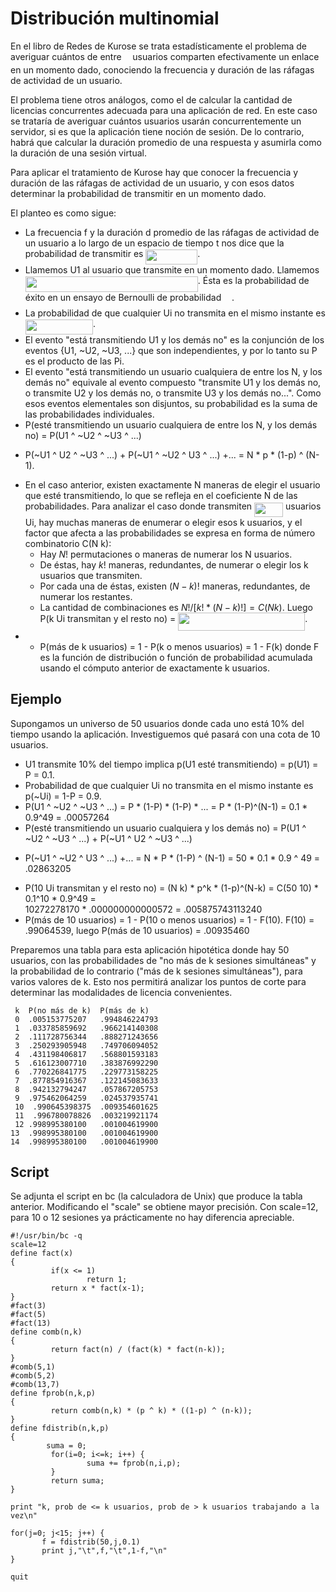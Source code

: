 
# Distribución multinomial

En el libro de Redes de Kurose se trata estadísticamente el problema de averiguar cuántos de entre <img src="/tex/55a049b8f161ae7cfeb0197d75aff967.svg?invert_in_darkmode&sanitize=true" align=middle width=9.86687624999999pt height=14.15524440000002pt/> usuarios 
comparten efectivamente un enlace en un momento dado, conociendo la frecuencia y duración de las ráfagas de actividad de 
un usuario. 

El problema tiene otros análogos, como el de calcular la cantidad de licencias concurrentes adecuada para una 
aplicación de red.
En este caso se trataría de averiguar cuántos usuarios usarán concurrentemente un servidor, si es que la aplicación 
tiene noción de sesión. De lo contrario, habrá que calcular la duración promedio de una respuesta y asumirla
como la duración de una sesión virtual. 

Para aplicar el tratamiento de Kurose hay que conocer la frecuencia y duración de las ráfagas de actividad de un usuario, 
y con esos datos determinar la probabilidad de transmitir en un momento dado. 

El planteo es como sigue:


- La frecuencia f y la duración d promedio de las ráfagas de actividad de un usuario a lo largo de un espacio
de tiempo t nos dice que la probabilidad de transmitir es <img src="/tex/426a016d185b9625aee16e564d70a72b.svg?invert_in_darkmode&sanitize=true" align=middle width=82.80805335pt height=24.65753399999998pt/>. 
- Llamemos U1 al usuario que transmite en un momento dado. Llamemos <img src="/tex/f0cc4ba9e979b56a309c7d07acfb5c66.svg?invert_in_darkmode&sanitize=true" align=middle width=276.0154254pt height=24.65753399999998pt/>. Ésta es la 
probabilidad de éxito en un ensayo de Bernoulli de probabilidad <img src="/tex/df5a289587a2f0247a5b97c1e8ac58ca.svg?invert_in_darkmode&sanitize=true" align=middle width=12.83677559999999pt height=22.465723500000017pt/>.
- La probabilidad de que cualquier Ui no transmita en el mismo instante es <img src="/tex/be39e9c6368b0601cfd26678b9365bf0.svg?invert_in_darkmode&sanitize=true" align=middle width=108.27941519999999pt height=24.65753399999998pt/>.  
- El evento "está transmitiendo U1 y los demás no" es la conjunción de los eventos {U1, ~U2, ~U3, ...} 
que son independientes, y por lo tanto su P es el producto de las Pi. 
- El evento "está transmitiendo un usuario cualquiera de entre los N, y los demás no" equivale al evento 
compuesto "transmite U1 y los demás no, o transmite U2 y los demás no, o transmite U3 y los demás no...".
Como esos eventos elementales son disjuntos, su probabilidad es la suma de las probabilidades individuales.
- P(esté transmitiendo un usuario cualquiera de entre los N, y los demás no) =  P(U1 ^ ~U2 ^ ~U3 ^ ...)  
+  P(~U1 ^ U2 ^ ~U3 ^ ...)  +  P(~U1 ^ ~U2 ^ U3 ^ ...)  +... = N * p * (1-p) ^ (N-1).
- En el caso anterior, existen exactamente N maneras de elegir el usuario que esté transmitiendo, 
lo que se refleja en el coeficiente N de las probabilidades. Para analizar el caso donde transmiten <img src="/tex/103b826757951fc3932be9bf36ebca34.svg?invert_in_darkmode&sanitize=true" align=middle width=45.99298274999999pt height=22.831056599999986pt/> usuarios Ui,
hay muchas maneras de enumerar o elegir esos k usuarios, 
y el factor que afecta a las probabilidades se expresa en forma de número combinatorio C(N k):
    - Hay $N!$ permutaciones o maneras de numerar los N usuarios. 
    - De éstas, hay $k!$ maneras, redundantes, de numerar o elegir los k usuarios que transmiten.
    - Por cada una de éstas, existen $(N - k)!$ maneras, redundantes, de numerar los restantes. 
    - La cantidad de combinaciones es $N! / [k! * (N - k)!] = C(N k)$. Luego P(k Ui transmitan 
y el resto no) = <img src="/tex/ce24397c71e237c00dae476b27ea5fa9.svg?invert_in_darkmode&sanitize=true" align=middle width=203.0784162pt height=29.190975000000005pt/>.
- - P(más de k usuarios) = 1 - P(k o menos usuarios) = 1 - F(k) donde F es la función de distribución 
o función de probabilidad acumulada usando el cómputo anterior de exactamente k usuarios.

## Ejemplo
Supongamos un universo de 50 usuarios donde cada uno está 10% del tiempo usando la aplicación. Investiguemos qué pasará 
con una cota de 10 usuarios.
- U1 transmite 10% del tiempo implica p(U1 esté transmitiendo) = p(U1) = P = 0.1. 
- Probabilidad de que cualquier Ui no transmita en el mismo instante es p(~Ui) = 1-P = 0.9.
- P(U1 ^ ~U2 ^ ~U3 ^ ...) = P * (1-P) * (1-P) * ... = P * (1-P)^(N-1) = 0.1 * 0.9^49 = .00057264
- P(esté transmitiendo un usuario cualquiera y los demás no) = P(U1 ^ ~U2 ^ ~U3 ^ ...)  +  P(~U1 ^ U2 ^ ~U3 ^ ...)  
+  P(~U1 ^ ~U2 ^ U3 ^ ...)  +... = N * P * (1-P) ^ (N-1) = 50 * 0.1 * 0.9 ^ 49 =  .02863205
- P(10 Ui transmitan y el resto no) = (N k) * p^k * (1-p)^(N-k) = C(50 10) * 0.1^10 * 0.9^49 =  
10272278170 * .000000000000572 = .005875743113240
- P(más de 10 usuarios) = 1 - P(10 o menos usuarios) = 1 - F(10). F(10) =  .99064539, 
luego P(más de 10 usuarios) = .00935460

Preparemos una tabla para esta aplicación hipotética donde hay 50 usuarios, con las probabilidades 
de "no más de k sesiones simultáneas" y la probabilidad de lo contrario ("más de k 
sesiones simultáneas"), para varios valores de k. Esto nos permitirá analizar los puntos de corte para determinar
las modalidades de licencia convenientes.

     k  P(no más de k)  P(más de k) 
     0	.005153775207	.994846224793
     1	.033785859692	.966214140308
     2	.111728756344	.888271243656
     3	.250293905948	.749706094052
     4	.431198406817	.568801593183
     5	.616123007710	.383876992290
     6	.770226841775	.229773158225
     7	.877854916367	.122145083633
     8	.942132794247	.057867205753
     9	.975462064259	.024537935741
     10	 .990645398375	.009354601625
     11	 .996780078826	.003219921174
     12	.998995380100	.001004619900
    13	.998995380100	.001004619900
    14	.998995380100	.001004619900

## Script
Se adjunta el script en bc (la calculadora de Unix) que produce la tabla anterior. Modificando el "scale" se obtiene mayor precisión. Con scale=12, para 10 o 12 sesiones ya prácticamente no hay diferencia apreciable.

    #!/usr/bin/bc -q
    scale=12
    define fact(x)
    {
             if(x <= 1)
                     return 1;
             return x * fact(x-1);
    }
    #fact(3)
    #fact(5)
    #fact(13)
    define comb(n,k)
    {
             return fact(n) / (fact(k) * fact(n-k));
    }
    #comb(5,1)
    #comb(5,2)
    #comb(13,7)
    define fprob(n,k,p)
    {
             return comb(n,k) * (p ^ k) * ((1-p) ^ (n-k));
    }
    define fdistrib(n,k,p)
    {
            suma = 0;
             for(i=0; i<=k; i++) {
                     suma += fprob(n,i,p);
             }
             return suma;
    }
    
    print "k, prob de <= k usuarios, prob de > k usuarios trabajando a la vez\n"
    
    for(j=0; j<15; j++) {
           f = fdistrib(50,j,0.1)
           print j,"\t",f,"\t",1-f,"\n"
    }
    
    quit
    

